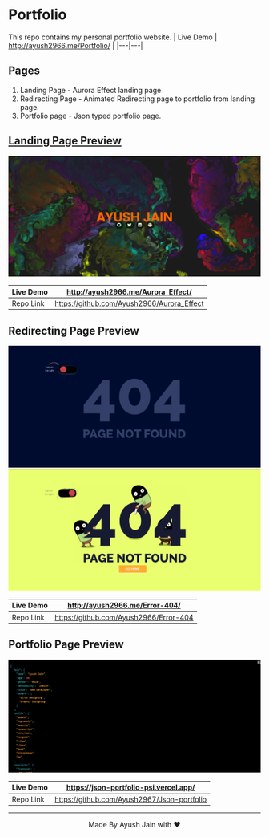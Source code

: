 # Portfolio
This repo contains my personal portfolio website.
| Live Demo | http://ayush2966.me/Portfolio/ |
|---|---|

## Pages
1. Landing Page - Aurora Effect landing page
2. Redirecting Page - Animated Redirecting page to portfolio from landing page.
3. Portfolio page - Json typed portfolio page.


## <u> Landing Page Preview </u>
<p>
  <img src="images/Screenshot%202023-06-21%20133504.png"/>
</p>

|Live Demo| http://ayush2966.me/Aurora_Effect/ |
|----|----|
|Repo Link| https://github.com/Ayush2966/Aurora_Effect |

## Redirecting Page Preview 
<p>
  <img src="images/a1.png"/>
  <img src="images/a2.png"/>  
</p>

|Live Demo| http://ayush2966.me/Error-404/ |
|----|----|
|Repo Link| https://github.com/Ayush2966/Error-404 |

## Portfolio Page Preview 
<p>
  <img src="images/a3.png"/>  
</p>

|Live Demo| https://json-portfolio-psi.vercel.app/ |
|----|----|
|Repo Link| https://github.com/Ayush2967/Json-portfolio |
<hr>
<p align="center">
  Made By Ayush Jain with ❤️
  </p>
